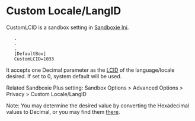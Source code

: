 # Custom Locale/LangID

CustomLCID is a sandbox setting in [Sandboxie Ini](SandboxieIni.md).

```
   .
   .
   .
   [DefaultBox]
   CustomLCID=1033
```

It accepts one Decimal parameter as the [LCID](https://learn.microsoft.com/en-us/openspecs/windows_protocols/ms-lcid/70feba9f-294e-491e-b6eb-56532684c37f) of the language/locale desired. If set to 0, system default will be used.

Related Sandboxie Plus setting: Sandbox Options > Advanced Options > Privacy > Custom Locale/LangID

Note: You may determine the desired value by converting the Hexadecimal values to Decimal, or you may find them [there](https://learn.microsoft.com/en-us/openspecs/office_standards/ms-oe376/6c085406-a698-4e12-9d4d-c3b0ee3dbc4a).
